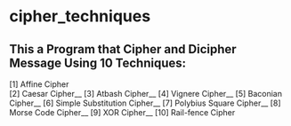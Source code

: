 # cipher_techniques
## This a Program that Cipher and Dicipher Message Using 10 Techniques:
[1] Affine Cipher <br />
[2] Caesar Cipher__
[3] Atbash Cipher__
[4] Vignere Cipher__
[5] Baconian Cipher__
[6] Simple Substitution Cipher__
[7] Polybius Square Cipher__
[8] Morse Code Cipher__
[9] XOR Cipher__
[10] Rail-fence Cipher
